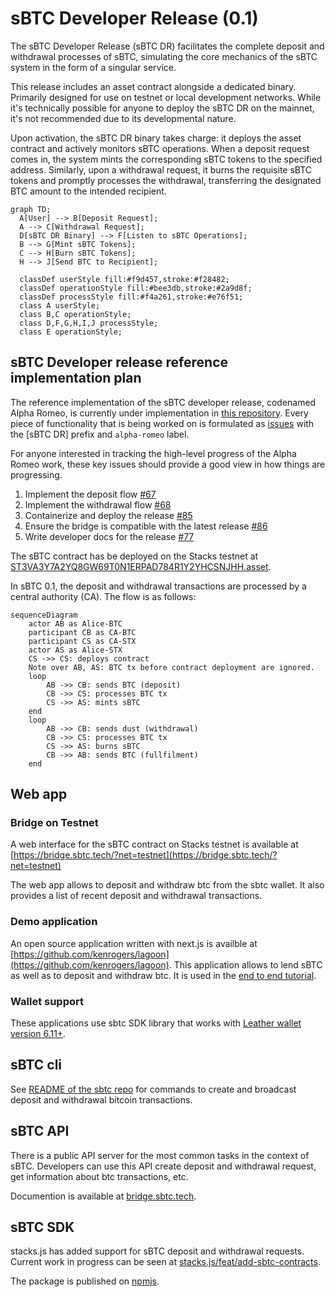 # sBTC Developer Release (0.1)

The sBTC Developer Release (sBTC DR) facilitates the complete deposit and withdrawal processes of sBTC, simulating the core mechanics of the sBTC system in the form of a singular service.

This release includes an asset contract alongside a dedicated binary. Primarily designed for use on testnet or local development networks. While it's technically possible for anyone to deploy the sBTC DR on the mainnet, it's not recommended due to its developmental nature.

Upon activation, the sBTC DR binary takes charge: it deploys the asset contract and actively monitors sBTC operations. When a deposit request comes in, the system mints the corresponding sBTC tokens to the specified address. Similarly, upon a withdrawal request, it burns the requisite sBTC tokens and promptly processes the withdrawal, transferring the designated BTC amount to the intended recipient.

```mermaid
graph TD;
  A[User] --> B[Deposit Request];
  A --> C[Withdrawal Request];
  D[sBTC DR Binary] --> F[Listen to sBTC Operations];
  B --> G[Mint sBTC Tokens];
  C --> H[Burn sBTC Tokens];
  H --> J[Send BTC to Recipient];

  classDef userStyle fill:#f9d457,stroke:#f28482;
  classDef operationStyle fill:#bee3db,stroke:#2a9d8f;
  classDef processStyle fill:#f4a261,stroke:#e76f51;
  class A userStyle;
  class B,C operationStyle;
  class D,F,G,H,I,J processStyle;
  class E operationStyle;
```

## sBTC Developer release reference implementation plan

The reference implementation of the sBTC developer release, codenamed Alpha Romeo, is currently under implementation in [this repository](https://github.com/stacks-network/sbtc/tree/master/romeo).
Every piece of functionality that is being worked on is formulated as [issues](https://github.com/stacks-network/sbtc/issues) with the [sBTC DR] prefix and `alpha-romeo` label.

For anyone interested in tracking the high-level progress of the Alpha Romeo work, these key issues should provide a good view in how things are progressing.

1. Implement the deposit flow [#67](https://github.com/stacks-network/sbtc/issues/67)
2. Implement the withdrawal flow [#68](https://github.com/stacks-network/sbtc/issues/68)
3. Containerize and deploy the release [#85](https://github.com/stacks-network/sbtc/issues/85)
4. Ensure the bridge is compatible with the latest release [#86](https://github.com/stacks-network/sbtc/issues/86)
5. Write developer docs for the release [#77](https://github.com/stacks-network/sbtc-docs/issues/77)

The sBTC contract has be deployed on the Stacks testnet at [ST3VA3Y7A2YQ8GW69T0N1ERPAD784R1Y2YHCSNJHH.asset](https://explorer.hiro.so/txid/ST3VA3Y7A2YQ8GW69T0N1ERPAD784R1Y2YHCSNJHH.asset?chain=testnet).

In sBTC 0.1, the deposit and withdrawal transactions are processed by a central authority (CA). The flow is as follows:

```mermaid
sequenceDiagram
    actor AB as Alice-BTC
    participant CB as CA-BTC
    participant CS as CA-STX
    actor AS as Alice-STX
    CS ->> CS: deploys contract
    Note over AB, AS: BTC tx before contract deployment are ignored.
    loop
        AB ->> CB: sends BTC (deposit)
        CB ->> CS: processes BTC tx
        CS ->> AS: mints sBTC
    end
    loop
        AB ->> CB: sends dust (withdrawal)
        CB ->> CS: processes BTC tx
        CS ->> AS: burns sBTC
        CB ->> AB: sends BTC (fullfilment)
    end
```

## Web app

### Bridge on Testnet
A web interface for the sBTC contract on Stacks testnet is available at [https://bridge.sbtc.tech/?net=testnet](https://bridge.sbtc.tech/?net=testnet)

The web app allows to deposit and withdraw btc from the sbtc wallet. It also provides a list of recent deposit and withdrawal transactions.

### Demo application
An open source application written with next.js is availble at [https://github.com/kenrogers/lagoon](https://github.com/kenrogers/lagoon). This application allows to lend sBTC as well as to deposit and withdraw btc. It is used in the [end to end tutorial](/tutorial.md).

### Wallet support

These applications use sbtc SDK library that works with [Leather wallet version 6.11+](https://github.com/leather-wallet/extension/releases).

## sBTC cli

See [README of the sbtc repo](https://github.com/stacks-network/sbtc/blob/main/sbtc-cli/README.md) for commands to create and broadcast deposit and withdrawal bitcoin transactions.

## sBTC API

There is a public API server for the most common tasks in the context of sBTC. Developers can use this API create deposit and withdrawal request, get information about btc transactions, etc.

Documention is available at [bridge.sbtc.tech](https://bridge.sbtc.tech/bridge-api/docs/).

## sBTC SDK

stacks.js has added support for sBTC deposit and withdrawal requests. Current work in progress can be seen at [stacks.js/feat/add-sbtc-contracts](https://github.com/hirosystems/stacks.js/pull/1554).

The package is published on [npmjs](https://www.npmjs.com/package/sbtc).
